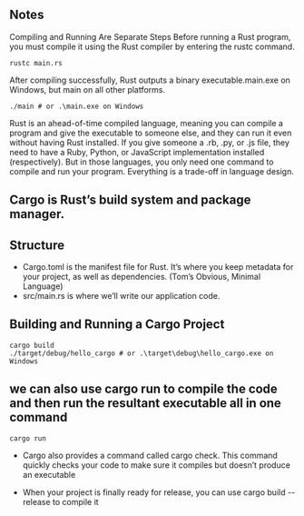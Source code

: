 ## Notes
Compiling and Running Are Separate Steps 
Before running a Rust program, you must compile it using the Rust compiler by entering the rustc command. 
```
rustc main.rs
```
After compiling successfully, Rust outputs a binary executable.main.exe on Windows, but main on all other platforms. 
```
./main # or .\main.exe on Windows
```
Rust is an ahead-of-time compiled language, meaning you can compile a program and give the executable to someone else, and they can run it even without having Rust installed. If you give someone a .rb, .py, or .js file, they need to have a Ruby, Python, or JavaScript implementation installed (respectively). But in those languages, you only need one command to compile and run your program. Everything is a trade-off in language design. 

## Cargo is Rust’s build system and package manager.  
## Structure 
- Cargo.toml is the manifest file for Rust. It’s where you keep metadata for your project, as well as dependencies. (Tom’s Obvious, Minimal Language)
- src/main.rs is where we’ll write our application code.

## Building and Running a Cargo Project 
```
cargo build
./target/debug/hello_cargo # or .\target\debug\hello_cargo.exe on Windows
``` 
## we can also use cargo run to compile the code and then run the resultant executable all in one command 
```
cargo run
```
- Cargo also provides a command called cargo check. This command quickly checks your code to make sure it compiles but doesn’t produce an executable

- When your project is finally ready for release, you can use cargo build --release to compile it

